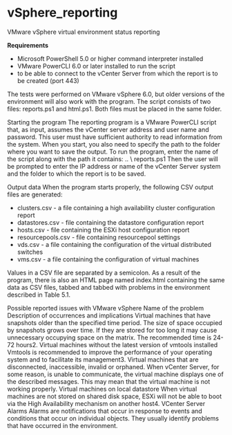 # vSphere_reporting
VMware vSphere virtual environment status reporting

<b>Requirements</b>
* Microsoft PowerShell 5.0 or higher command interpreter installed
* VMware PowerCLI 6.0 or later installed to run the script 
* to be able to connect to the vCenter Server from which the report is to be created (port 443)

The tests were performed on VMware vSphere 6.0, but older versions of the environment will also work with the program.
The script consists of two files: reports.ps1 and html.ps1. Both files must be placed in the same folder.

Starting the program
The reporting program is a VMware PowerCLI script that, as input, assumes the vCenter server address and user name and password. This user must have sufficient authority to read information from the system. When you start, you also need to specify the path to the folder where you want to save the output. To run the program, enter the name of the script along with the path it contains:
.. \ reports.ps1
Then the user will be prompted to enter the IP address or name of the vCenter Server system and the folder to which the report is to be saved.

Output data
When the program starts properly, the following CSV output files are generated:
- clusters.csv - a file containing a high availability cluster configuration report
- datastores.csv - file containing the datastore configuration report
- hosts.csv - file containing the ESXi host configuration report
- resourcepools.csv - file containing resourcepool settings
- vds.csv - a file containing the configuration of the virtual distributed switches
- vms.csv - a file containing the configuration of virtual machines

Values in a CSV file are separated by a semicolon.
As a result of the program, there is also an HTML page named index.html containing the same data as CSV files, tabbed and tabbed with problems in the environment described in Table 5.1.

Possible reported issues with VMware vSphere
Name of the problem
Description of occurrences and implications
Virtual machines that have snapshots older than the specified time period.
The size of space occupied by snapshots grows over time. If they are stored for too long it may cause unnecessary occupying space on the matrix. The recommended time is 24-72 hours2.
Virtual machines without the latest version of vmtools installed
Vmtools is recommended to improve the performance of your operating system and to facilitate its management3.
Virtual machines that are disconnected, inaccessible, invalid or orphaned.
When vCenter Server, for some reason, is unable to communicate, the virtual machine displays one of the described messages. This may mean that the virtual machine is not working properly.
Virtual machines on local datastore
When virtual machines are not stored on shared disk space, ESXi will not be able to boot via the High Availability mechanism on another host4.
VCenter Server Alarms
Alarms are notifications that occur in response to events and conditions that occur on individual objects. They usually identify problems that have occurred in the environment.
